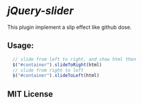 # *jQuery-slider* #

This plugin implement a slip effect like github dose.


## Usage:
```javascript
  // slide from left to right, and show html then
  $("#container").slideToRight(html)
  // slide from right to left
  $("#container").slideToLeft(html)
```

## MIT License
